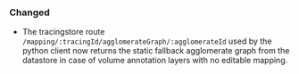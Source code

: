 ### Changed
- The tracingstore route `/mapping/:tracingId/agglomerateGraph/:agglomerateId` used by the python client now returns the static fallback agglomerate graph from the datastore in case of volume annotation layers with no editable mapping.
